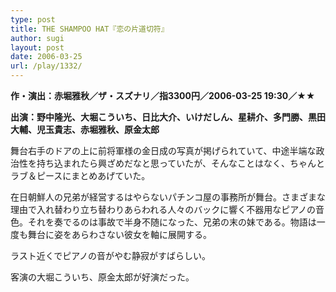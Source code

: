 ```yaml
---
type: post
title: THE SHAMPOO HAT『恋の片道切符』
author: sugi
layout: post
date: 2006-03-25
url: /play/1332/
---
```

**作・演出：赤堀雅秋／ザ・スズナリ／指3300円／2006-03-25 19:30／★★**

**出演：野中隆光、大堀こういち、日比大介、いけだしん、星耕介、多門勝、黒田大輔、児玉貴志、赤堀雅秋、原金太郎**

舞台右手のドアの上に前将軍様の金日成の写真が掲げられていて、中途半端な政治性を持ち込まれたら興ざめだなと思っていたが、そんなことはなく、ちゃんとラブ＆ピースにまとめあげていた。

在日朝鮮人の兄弟が経営するはやらないパチンコ屋の事務所が舞台。さまざまな理由で入れ替わり立ち替わりあらわれる人々のバックに響く不器用なピアノの音色。それを奏でるのは事故で半身不随になった、兄弟の末の妹である。物語は一度も舞台に姿をあらわさない彼女を軸に展開する。

ラスト近くでピアノの音がやむ静寂がすばらしい。

客演の大堀こういち、原金太郎が好演だった。
